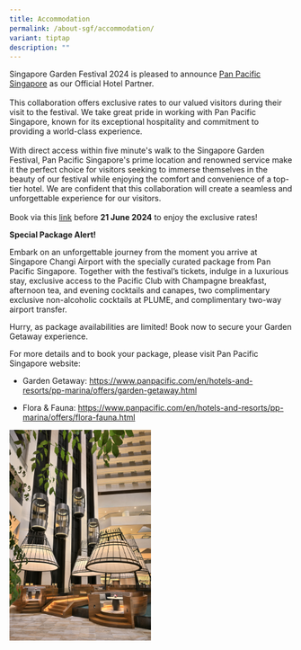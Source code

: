 ```yaml
---
title: Accommodation
permalink: /about-sgf/accommodation/
variant: tiptap
description: ""
---
```

<p>Singapore Garden Festival 2024 is pleased to announce <a href="https://www.panpacific.com/en/hotels-and-resorts/pp-marina.html" rel="noopener noreferrer nofollow" target="_blank">Pan Pacific Singapore</a> as
our Official Hotel Partner.
<br>
<br>This collaboration offers exclusive rates to our valued visitors during
their visit to the festival. We take great pride in working with Pan Pacific
Singapore, known for its exceptional hospitality and commitment to providing
a world-class experience.
<br>
<br>With direct access within five minute's walk to the Singapore Garden Festival,
Pan Pacific Singapore's prime location and renowned service make it the
perfect choice for visitors seeking to immerse themselves in the beauty
of our festival while enjoying the comfort and convenience of a top-tier
hotel. We are confident that this collaboration will create a seamless
and unforgettable experience for our visitors.
<br>
<br>Book via this <a href="https://book.passkey.com/go/NPBTSGF2024" rel="noopener noreferrer nofollow" target="_blank">link</a> before <strong>21 June 2024</strong> to
enjoy the exclusive rates!</p>
<p><strong>Special Package Alert!</strong>
</p>
<p>Embark on an unforgettable journey from the moment you arrive at Singapore
Changi Airport with the specially curated package from Pan Pacific Singapore.
Together with the festival’s tickets, indulge in a luxurious stay, exclusive
access to the Pacific Club with Champagne breakfast, afternoon tea, and
evening cocktails and canapes, two complimentary exclusive non-alcoholic
cocktails at PLUME, and complimentary two-way airport transfer.</p>
<p>Hurry, as package availabilities are limited! Book now to secure your
Garden Getaway experience.</p>
<p>For more details and to book your package, please visit Pan Pacific Singapore
website:</p>
<ul data-tight="true" class="tight">
<li>
<p>Garden Getaway: <a rel="noopener noreferrer nofollow" target="_blank"><u>https://www.panpacific.com/en/hotels-and-resorts/pp-marina/offers/garden-getaway.html</u></a>
</p>
</li>
<li>
<p>Flora &amp; Fauna: <a rel="noopener noreferrer nofollow" target="_blank"><u>https://www.panpacific.com/en/hotels-and-resorts/pp-marina/offers/flora-fauna.html</u></a>
</p>
</li>
</ul>
<p></p>
<div class="isomer-image-wrapper">
<img style="width: 50%;" height="auto" width="100%" alt="Atrium" src="/images/SGF 2024/Pan_Pacific_Singapore___Atrium_Lounge___Pods_01.jpg">
</div>
<p></p>